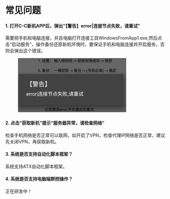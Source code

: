 # 常见问题

#### 1. 打开C-C新机APP后，弹出“【警告】error|连接节点失败，请重试”

需要把手机和电脑连接，并且电脑打开连接工具WindowsFromApp1.exe,然后点击“启动服务”，操作备份还原新机环境时，要保证手机和电脑连接并开启服务，否则会弹出这个错误。

<figure><img src="../.gitbook/assets/image (1).png" alt=""><figcaption></figcaption></figure>

#### 2. 点击“获取新机”提示“服务器异常，请检查网络”

检查手机网络是否正常可以联网，如开启了VPN，检查代理IP网络是否正常，建议先关闭VPN，再获取新机。

#### 3. 系统是否支持自动化脚本框架？

系统支持ATX自动化脚本框架。

#### 4. 系统是否支持电脑端群控操作？

正在研发中！

